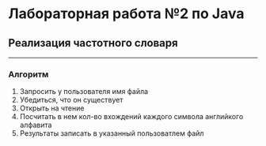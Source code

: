 # Лабораторная работа №2 по Java
## Реализация частотного словаря
---
### Алгоритм 
1. Запросить у пользователя имя файла
2. Убедиться, что он существует
3. Открыть на чтение
4. Посчитать в нем кол-во вхождений каждого символа английкого алфавита
5. Результаты записать в указанный пользоватлем файл

